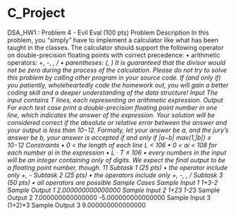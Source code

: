 # C_Project

DSA_HW1 : Problem 4 - Evil Eval (100 pts)
Problem Description
In this problem, you “simply” have to implement a calculator like what has been taught in
the classes. The calculator should support the following operator on double-precision floating
points with correct precedence:
• arithmetic operators: +, -, *, /
• parentheses: (, )
It is guaranteed that the divisor would not be zero during the process of the calculation.
Please do not try to solve this problem by calling other program in your source code. If (and
only if) you patiently, wholeheartedly code the homework out, you will gain a better coding
skill and a deeper understanding of the data structure!
Input
The input contains T lines, each representing an arithmetic expression.
Output
For each test case print a double-precision floating point number in one line, which indicates
the answer of the expression. Your solution will be considered correct if the absolute or relative
error between the answer and your output is less than 10−12. Formally, let your answer be a,
and the jury’s answer be b, your answer is accepted if and only if |a−b|
max(1,|b|) ≤ 10−12
Constraints
• 0 < the length of each line L < 106
• 0 < ai < 108
for each number ai
in the expression
• L · T ≤ 106
• every numbers in the input will be an integer containing only of digits. We expect the
final output to be a floating point number, though.
11
Subtask 1 (25 pts)
• the operator include only +, -
Subtask 2 (25 pts)
• the operators include only +, -, *, /
Subtask 3 (50 pts)
• all operators are possible
Sample Cases
Sample Input 1
1+3-2
Sample Output 1
2.000000000000000
Sample Input 2
1+2*3
1-2*3
Sample Output 2
7.000000000000000
-5.000000000000000
Sample Input 3
(1+2)*3
Sample Output 3
9.000000000000000
